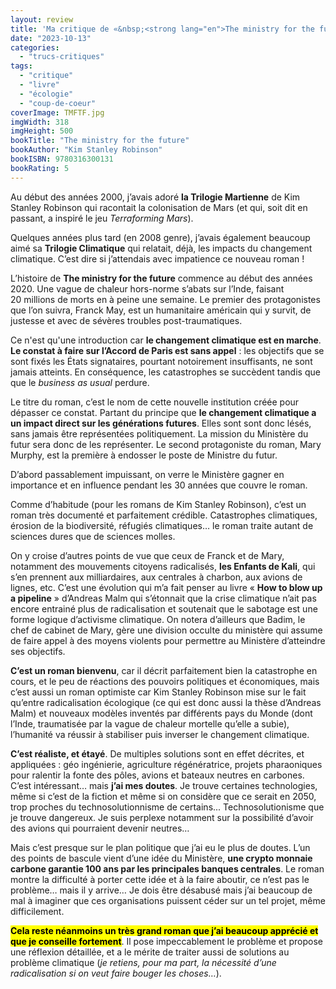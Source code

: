 ```yaml
---
layout: review
title: 'Ma critique de «&nbsp;<strong lang="en">The ministry for the future</strong>&nbsp;» (Le Ministère du futur) de <em>Kim Stanley Robinson</em>'
date: "2023-10-13"
categories: 
  - "trucs-critiques"
tags: 
  - "critique"
  - "livre"
  - "écologie"
  - "coup-de-coeur"
coverImage: TMFTF.jpg
imgWidth: 318
imgHeight: 500
bookTitle: "The ministry for the future"
bookAuthor: "Kim Stanley Robinson"
bookISBN: 9780316300131     
bookRating: 5
---
```


Au début des années 2000, j’avais adoré <strong>la Trilogie Martienne</strong> de Kim Stanley Robinson qui racontait la colonisation de Mars (et qui, soit dit en passant, a inspiré le jeu <em lang="en">Terraforming Mars</em>).

Quelques années plus tard (en 2008 genre), j’avais également beaucoup aimé sa <strong>Trilogie Climatique</strong> qui relatait, déjà, les impacts du changement climatique. C’est dire si j’attendais avec impatience ce nouveau roman&nbsp;!

L’histoire de <strong lang="en">The ministry for the future</strong> commence au début des années 2020. Une vague de chaleur hors-norme s’abats sur l’Inde, faisant 20&nbsp;millions de morts en à peine une semaine. Le premier des protagonistes que l’on suivra, Franck May, est un humanitaire américain qui y survit, de justesse et avec de sévères troubles post-traumatiques.

Ce n'est qu'une introduction car <strong>le changement climatique est en marche</strong>. <strong>Le constat à faire sur l’Accord de Paris est sans appel</strong>&nbsp;: les objectifs que se sont fixés les États signataires, pourtant notoirement insuffisants, ne sont jamais atteints. En conséquence, les catastrophes se succèdent tandis que  que le <em lang="en">business as usual</em> perdure.

Le titre du roman, c’est le nom de cette nouvelle institution créée pour dépasser ce constat. Partant du principe que <strong>le changement climatique a un impact direct sur les générations futures</strong>. Elles sont sont donc lésés, sans jamais être représentées politiquement. La mission du Ministère du futur sera donc de les représenter. Le second protagoniste du roman, Mary Murphy, est la première à endosser le poste de Ministre du futur.

D’abord passablement impuissant, on verre le Ministère gagner en importance et en influence pendant les 30&nbsp;années que couvre le roman.

Comme d’habitude (pour les romans de Kim Stanley Robinson), c’est un roman très documenté et parfaitement crédible. Catastrophes climatiques, érosion de la biodiversité, réfugiés climatiques… le roman traite autant de sciences dures que de sciences molles.

On y croise d’autres points de vue que ceux de Franck et de Mary, notamment des mouvements citoyens radicalisés, <strong>les Enfants de Kali</strong>, qui s’en prennent aux milliardaires, aux centrales à charbon, aux avions de lignes, etc. C’est une évolution qui m’a fait penser au livre «&nbsp;<strong lang="en">How to blow up a pipeline</strong>&nbsp;» d’Andreas Malm qui s’étonnait que la crise climatique n’ait pas encore entrainé plus de radicalisation et soutenait que le sabotage est une forme logique d’activisme climatique. On notera d’ailleurs que Badim, le chef de cabinet de Mary, gère une division occulte du ministère qui assume de faire appel à des moyens violents pour permettre au Ministère d’atteindre ses objectifs.

<strong>C’est un roman bienvenu</strong>, car il décrit parfaitement bien la catastrophe en cours, et le peu de réactions des pouvoirs politiques et économiques, mais c’est aussi un roman optimiste car Kim Stanley Robinson mise sur le fait qu’entre radicalisation écologique (ce qui est donc aussi la thèse d’Andreas Malm) et nouveaux modèles inventés par différents pays du Monde (dont l’Inde, traumatisée par la vague de chaleur mortelle qu’elle a subie), l’humanité va réussir à stabiliser puis inverser le changement climatique.

<strong>C’est réaliste, et étayé</strong>. De multiples solutions sont en effet décrites, et appliquées&nbsp;: géo ingénierie, agriculture régénératrice, projets pharaoniques pour ralentir la fonte des pôles, avions et bateaux neutres en carbones. C’est intéressant… mais <strong>j’ai mes doutes</strong>. Je trouve certaines technologies, même si c’est de la fiction et même si on considère que ce serait en 2050, trop proches du technosolutionnisme de certains... Technosolutionisme que je trouve dangereux. Je suis perplexe notamment sur la possibilité d’avoir des avions qui pourraient devenir neutres…

Mais c’est presque sur le plan politique que j’ai eu le plus de doutes. L’un des points de bascule vient d’une idée du Ministère, <strong>une crypto monnaie carbone garantie 100&nbsp;ans par les principales banques centrales</strong>. Le roman montre la difficulté à porter cette idée et à la faire aboutir, ce n’est pas le problème… mais il y arrive… Je dois être désabusé mais j’ai beaucoup de mal à imaginer que ces organisations puissent céder sur un tel projet, même difficilement.

<strong><mark>Cela reste néanmoins un très grand roman que j’ai beaucoup apprécié et que je conseille fortement</mark></strong>. Il pose impeccablement le problème et propose une réflexion détaillée, et a le mérite de traiter aussi de solutions au problème climatique (<em>je retiens, pour ma part, la nécessité d’une radicalisation si on veut faire bouger les choses…</em>).

